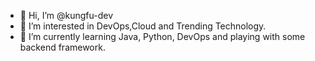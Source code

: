 - 👋 Hi, I’m @kungfu-dev
- 👀 I’m interested in DevOps,Cloud and Trending Technology.
- 🌱 I’m currently learning Java, Python, DevOps and playing with some backend framework.

<!---
kungfu-dev/kungfu-dev is a ✨ special ✨ repository because its `README.md` (this file) appears on your GitHub profile.
You can click the Preview link to take a look at your changes.
--->
